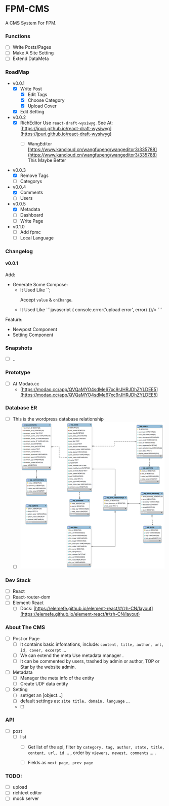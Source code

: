 # FPM-CMS
A CMS System For FPM.

### Functions
- [ ] Write Posts/Pages
- [ ] Make A Site Setting
- [ ] Extend DataMeta

### RoadMap
- v0.0.1
  - [x] Write Post
    - [x] Edit Tags
    - [x] Choose Category
    - [x] Upload Cover

  - [x] Edit Setting

- v0.0.2
  - [x] RichEditor
    Use `react-draft-wysiwyg`. See At: [https://jpuri.github.io/react-draft-wysiwyg](https://jpuri.github.io/react-draft-wysiwyg)
    - [ ] WangEditor
      [https://www.kancloud.cn/wangfupeng/wangeditor3/335788](https://www.kancloud.cn/wangfupeng/wangeditor3/335788)
      This Maybe Better
      
    

- v0.0.3
  - [x] Remove Tags
  - [ ] Categorys
    
- v0.0.4
  - [x] Comments
  - [ ] Users

- v0.0.5
  - [x] Metadata
  - [ ] Dashboard
  - [ ] Write Page

- v0.1.0
  - [ ] Add fpmc
  - [ ] Local Language

### Changelog
#### v0.0.1
Add:
- Generate Some Compose:
  - <TagInput> 
    It Used Like `<Tag value={this.state.form.tags} onChange={this.onChange.bind(this, 'tags')}/>`;

    Accept `value` & `onChange`.
  - <UploadInput>
    It Used Like
    ```javascript
    <Upload value={this.state.form.cover} 
      onChange={this.onChange.bind(this, 'cover')}
      onError={(error) => {
        console.error('upload error', error)
      }}/>
    ```
Feature:
- Newpost Component
- Setting Component

### Snapshots
- [ ] ..

### Prototype
- [ ] At Modao.cc
  - [https://modao.cc/app/QVQaMYO4sdMe67xc9rJHRJDhZYLDEE5](https://modao.cc/app/QVQaMYO4sdMe67xc9rJHRJDhZYLDEE5)

### Database ER
- [ ] This is the wordpress database relationship
  - [ ] ![](./WP3.0-ERD.png)

### Dev Stack

- [ ] React
- [ ] React-router-dom
- [ ] Element-React 
  - [ ] Docs: [https://elemefe.github.io/element-react/#/zh-CN/layout](https://elemefe.github.io/element-react/#/zh-CN/layout)

### About The CMS

- [ ] Post or Page
  - [ ] It contains basic infomations, include: `content, title, author, url, id, cover, excerpt` ...
  - [ ] We can extend the meta Use metadata manager .
  - [ ] It can be commented by users, trashed by admin or author, TOP or Star by the website admin.
- [ ] Metadata
  - [ ] Manager the meta info of the entity
  - [ ] Create UDF data entity
- [ ] Setting
  - [ ] set/get an [object...]
  - [ ] default settings as: `site title, domain, language` ...
  - [ ] 

### API
- [ ] post
  - [ ] list
    - [ ] Get list of the api, filter by `category, tag, author, state, title, content, url, id` ... , order by `viewers, newest, comments` ... .
    - [ ] Fields as `next page, prev page`


### TODO:
- [ ] upload
- [ ] richtext editor
- [ ] mock server